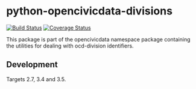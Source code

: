 python-opencivicdata-divisions
==============================

[![Build Status](https://travis-ci.org/opencivicdata/python-opencivicdata-divisions.svg?branch=master)](https://travis-ci.org/opencivicdata/python-opencivicdata-divisions)
[![Coverage Status](https://coveralls.io/repos/opencivicdata/python-opencivicdata-divisions/badge.png?branch=master)](https://coveralls.io/r/opencivicdata/python-opencivicdata-divisions?branch=master)


This package is part of the opencivicdata namespace package containing the utilities for dealing with ocd-division identifiers.


Development
-----------

Targets 2.7, 3.4 and 3.5.
